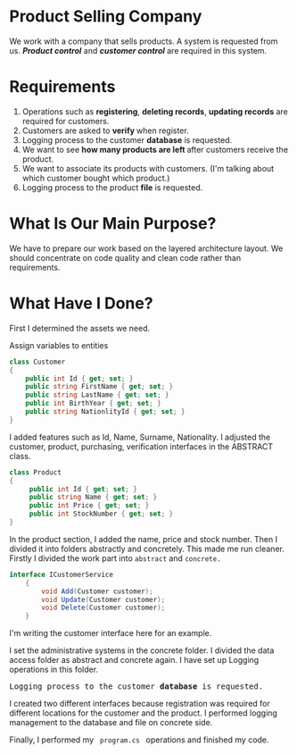 <h1>Product Selling Company</h1>

<p>We work with a company that sells products. A system is requested from us. <b><i>Product control</i></b> and <b><i>customer control</i></b> are required in this system.</p>

<h1>Requirements</h1>

<ol>
<li>Operations such as <b>registering</b>, <b>deleting records</b>, <b>updating records</b> are required for customers.</li>
<li>Customers are asked to <b> verify </b> when register.</li>
<li>Logging process to the customer <b>database</b> is requested.</li>
<li>We want to see <b> how many products are left </b> after customers receive the product.</li>
<li>We want to associate its products with customers. (I'm talking about which customer bought which product.)</li>
<li>Logging process to the product <b>file</b> is requested.</li>
  </ol>
  
<h1>What Is Our Main Purpose?</h1>

<p> We have to prepare our work based on the layered architecture layout. We should concentrate on code quality and clean code rather than requirements.</p>

<h1>What Have I Done?</h1>

<p>First I determined the assets we need.</p>
<p>Assign variables to entities</p>

```cs
class Customer
{
    public int Id { get; set; }
    public string FirstName { get; set; }
    public string LastName { get; set; }
    public int BirthYear { get; set; }
    public string NationlityId { get; set; }
}
```
<p>I added features such as Id, Name, Surname, Nationality. 
I adjusted the customer, product, purchasing, verification interfaces in the ABSTRACT class.</p>


```cs
class Product
{
     public int Id { get; set; }
     public string Name { get; set; }
     public int Price { get; set; }
     public int StockNumber { get; set; }
}
```
<p>In the product section, I added the name, price and stock number.
Then I divided it into folders abstractly and concretely.
This made me run cleaner. 
  Firstly I divided the work part into <code>abstract</code> and <code>concrete.</code></p>

```cs
interface ICustomerService
    {
        void Add(Customer customer);
        void Update(Customer customer);
        void Delete(Customer customer);
    }
```
<p>I'm writing the customer interface here for an example. </p>
<p>I set the administrative systems in the concrete folder. I divided the data access folder as abstract and concrete again. I have set up Logging operations in this folder. </p>
<pre>Logging process to the customer <b>database</b> is requested.</pre>
<p>I created two different interfaces because registration was required for different locations for the customer and the product. I performed logging management to the database and file on concrete side.</p>

<p>Finally, I performed my <code> program.cs </code> operations and finished my code.</p>
